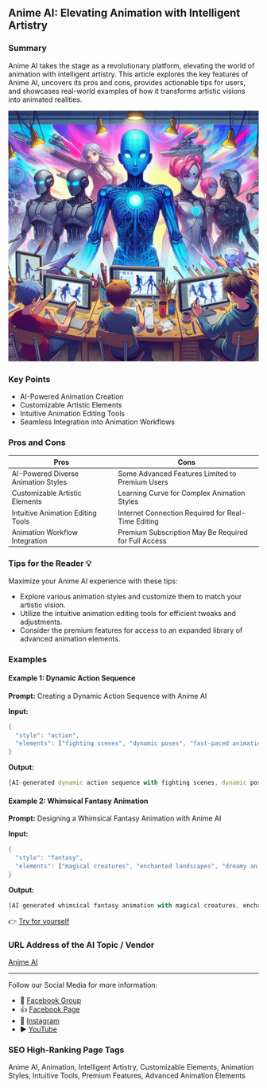 ## Anime AI: Elevating Animation with Intelligent Artistry

### Summary
Anime AI takes the stage as a revolutionary platform, elevating the world of animation with intelligent artistry. This article explores the key features of Anime AI, uncovers its pros and cons, provides actionable tips for users, and showcases real-world examples of how it transforms artistic visions into animated realities.

<img src="./animeai.webp" alt="Anime AI Image"/>

### Key Points
- AI-Powered Animation Creation
- Customizable Artistic Elements
- Intuitive Animation Editing Tools
- Seamless Integration into Animation Workflows

### Pros and Cons

| Pros                             | Cons                                               |
| -------------------------------- | -------------------------------------------------- |
| AI-Powered Diverse Animation Styles| Some Advanced Features Limited to Premium Users   |
| Customizable Artistic Elements    | Learning Curve for Complex Animation Styles       |
| Intuitive Animation Editing Tools | Internet Connection Required for Real-Time Editing |
| Animation Workflow Integration     | Premium Subscription May Be Required for Full Access|

### Tips for the Reader 💡
Maximize your Anime AI experience with these tips:
- Explore various animation styles and customize them to match your artistic vision.
- Utilize the intuitive animation editing tools for efficient tweaks and adjustments.
- Consider the premium features for access to an expanded library of advanced animation elements.

### Examples

#### Example 1: Dynamic Action Sequence
**Prompt:** Creating a Dynamic Action Sequence with Anime AI

**Input:**
```dart
{
  "style": "action",
  "elements": ["fighting scenes", "dynamic poses", "fast-paced animation"]
}
```

**Output:**
```dart
[AI-generated dynamic action sequence with fighting scenes, dynamic poses, and fast-paced animation]
```

#### Example 2: Whimsical Fantasy Animation
**Prompt:** Designing a Whimsical Fantasy Animation with Anime AI

**Input:**
```dart
{
  "style": "fantasy",
  "elements": ["magical creatures", "enchanted landscapes", "dreamy animation"]
}
```

**Output:**
```dart
[AI-generated whimsical fantasy animation with magical creatures, enchanted landscapes, and dreamy animation]
```

👉 <a href="https://animeai.app/" target="_blank">Try for yourself</a>

### URL Address of the AI Topic / Vendor
<a href="https://animeai.app/" target="_blank">Anime AI</a>

---

Follow our Social Media for more information:

- 📘 <a href="https://www.facebook.com/groups/trionxai" target="_blank">Facebook Group</a>
- 👍 <a href="https://www.facebook.com/ai.trionxai" target="_blank">Facebook Page</a>
- 📸 <a href="https://www.instagram.com/trionxai/" target="_blank">Instagram</a>
- ▶️ <a href="https://www.youtube.com/@robotdocs/" target="_blank">YouTube</a>

### SEO High-Ranking Page Tags
Anime AI, Animation, Intelligent Artistry, Customizable Elements, Animation Styles, Intuitive Tools, Premium Features, Advanced Animation Elements